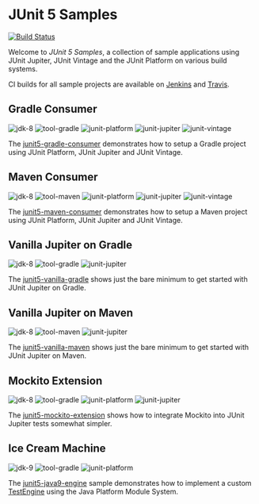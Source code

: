 # JUnit 5 Samples

[![Build Status](https://travis-ci.org/junit-team/junit5-samples.svg?branch=master)](https://travis-ci.org/junit-team/junit5-samples)

Welcome to _JUnit 5 Samples_, a collection of sample applications
using JUnit Jupiter, JUnit Vintage and the JUnit Platform on
various build systems.

CI builds for all sample projects are available on
[Jenkins](https://junit.ci.cloudbees.com/blue/organizations/jenkins/JUnit%205%20Samples/branches/)
and
[Travis](https://travis-ci.org/junit-team/junit5-samples).



## Gradle Consumer
![jdk-8](https://img.shields.io/badge/jdk-8-yellow.svg)
![tool-gradle](https://img.shields.io/badge/tool-gradle-blue.svg)
![junit-platform](https://img.shields.io/badge/junit-platform-brightgreen.svg)
![junit-jupiter](https://img.shields.io/badge/junit-jupiter-green.svg)
![junit-vintage](https://img.shields.io/badge/junit-vintage-yellowgreen.svg)

The
[junit5-gradle-consumer](https://github.com/junit-team/junit5-samples/tree/master/junit5-gradle-consumer)
demonstrates how to setup a Gradle project using JUnit Platform, JUnit Jupiter and JUnit Vintage.



## Maven Consumer
![jdk-8](https://img.shields.io/badge/jdk-8-yellow.svg)
![tool-maven](https://img.shields.io/badge/tool-maven-2464af.svg)
![junit-platform](https://img.shields.io/badge/junit-platform-brightgreen.svg)
![junit-jupiter](https://img.shields.io/badge/junit-jupiter-green.svg)
![junit-vintage](https://img.shields.io/badge/junit-vintage-yellowgreen.svg)

The
[junit5-maven-consumer](https://github.com/junit-team/junit5-samples/tree/master/junit5-maven-consumer)
demonstrates how to setup a Maven project using JUnit Platform, JUnit Jupiter and JUnit Vintage.



## Vanilla Jupiter on Gradle
![jdk-8](https://img.shields.io/badge/jdk-8-yellow.svg)
![tool-gradle](https://img.shields.io/badge/tool-gradle-blue.svg)
![junit-jupiter](https://img.shields.io/badge/junit-jupiter-green.svg)

The
[junit5-vanilla-gradle](https://github.com/junit-team/junit5-samples/tree/master/junit5-vanilla-gradle)
shows just the bare minimum to get started with JUnit Jupiter on Gradle.



## Vanilla Jupiter on Maven
![jdk-8](https://img.shields.io/badge/jdk-8-yellow.svg)
![tool-maven](https://img.shields.io/badge/tool-maven-2464af.svg)
![junit-jupiter](https://img.shields.io/badge/junit-jupiter-green.svg)

The
[junit5-vanilla-maven](https://github.com/junit-team/junit5-samples/tree/master/junit5-vanilla-maven)
shows just the bare minimum to get started with JUnit Jupiter on Maven.



## Mockito Extension
![jdk-8](https://img.shields.io/badge/jdk-8-yellow.svg)
![tool-gradle](https://img.shields.io/badge/tool-gradle-blue.svg)
![junit-platform](https://img.shields.io/badge/junit-platform-brightgreen.svg)
![junit-jupiter](https://img.shields.io/badge/junit-jupiter-green.svg)

The
[junit5-mockito-extension](https://github.com/junit-team/junit5-samples/tree/master/junit5-mockito-extension)
shows how to integrate Mockito into JUnit Jupiter tests somewhat simpler.



## Ice Cream Machine 
![jdk-9](https://img.shields.io/badge/jdk-9-orange.svg)
![tool-gradle](https://img.shields.io/badge/tool-gradle-blue.svg)
![junit-platform](https://img.shields.io/badge/junit-platform-brightgreen.svg)

The
[junit5-java9-engine](https://github.com/junit-team/junit5-samples/tree/master/junit5-java9-engine)
sample demonstrates how to implement a custom
[TestEngine](https://github.com/junit-team/junit5/blob/master/junit-platform-engine/src/main/java/org/junit/platform/engine/TestEngine.java)
using the Java Platform Module System.
